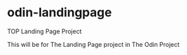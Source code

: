 # odin-landingpage
TOP Landing Page Project

<p>This will be for The Landing Page project in The Odin Project</p>
